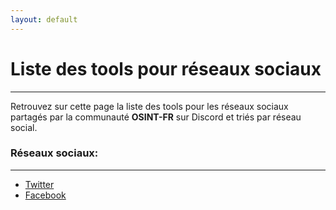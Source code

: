```yaml
---
layout: default
---
```


# Liste des tools pour réseaux sociaux

---

Retrouvez sur cette page la liste des tools pour les réseaux sociaux partagés par la communauté **OSINT-FR** sur Discord et triés par réseau social.

### Réseaux sociaux:

---

- [Twitter](/tools/socialnetwork/twitter/index.html)
- [Facebook](/tools/socialnetwork/facebook/index.html)

